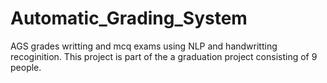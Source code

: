 # Automatic_Grading_System
AGS  grades writting and mcq exams using NLP and handwritting recoginition. This project is part of the a graduation project consisting of 9 people.

